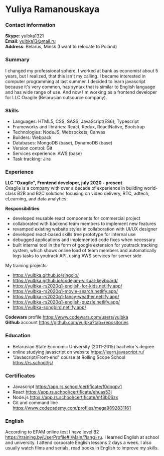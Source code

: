 # Yuliya Ramanouskaya

### Contact information  
**Skype**: yulbka1321  
**Email**: yulbka13@mail.ru  
**Address**: Belarus, Minsk (I want to relocate to Poland)
### Summary  
I changed my professional sphere. I worked at bank as economist about 5 years, but I realized, that this isn't my calling. I became interested in computer programming at last summer. I decided to learn javascript because it's very common, has syntax that is similar to English language and has wide range of use. And now I'm working as a frontend developer for LLC Oxagile (Belarusian outsource company).
### Skills  
- Languages: HTML5, CSS, SASS, JavaScript(ES6), Typescript
- Frameworks and libraries: React, Redux, ReactNative, Bootstrap
- Technologies: NodeJS, Websockets, Canvas
- Builders: Webpack
- Databases: MongoDB (base), DynamoDB (base)
- Version control: Git
- Services experience: AWS (base)
- Task tracking: Jira
### Experience  
**LLC "Oxagile", Frontend developer, july 2020 - present**  
Oxagile is a company with over a decade of experience in building world-class B2B and B2C solutions focusing on video delivery, RTC, adtech, eLearning, and data analytics.  

**Responsibilities**:
- developed reusable react components for commercial project
- collaborated with backend team members to implement new features
- revamped existing website styles in collaboration with UI/UX designer
- developed react-based skills tree prototype for internal use
- debugged applications and implemented code fixes when necessary
- built internal tool in the form of google extension for youtrack tracking system, which shows online load of team members and automatically logs tasks to youtrack API, using AWS services for server side

My training projects:
- <https://yulbka.github.io/singolo/>
- <https://yulbka.github.io/codejam-virtual-keyboard/>
- <https://yulbka-rs2020q1-english-for-kids.netlify.app/>
- <https://yulbka-rs2020q1-movie-search.netlify.app/>
- <https://yulbka-rs2020q1-fancy-weather.netlify.app/>
- <https://yulbka-rs2020q1-english-puzzle.netlify.app/>
- <https://yulbka-songbird.netlify.app/>

**Codewars** profile <https://www.codewars.com/users/yulbka>\
**Github** account <https://github.com/yulbka?tab=repositories>  
### Education
- Belarusian State Economic University (2011-2015) bachelor's degree
- online studying javascript on website <https://learn.javascript.ru/>
- "Javascript/Front-end" course at Rolling Scope School <https://rs.school/js/>
### Certificates
- Javascript <https://app.rs.school/certificate/f0doqpv1>
- React <https://app.rs.school/certificate/ehuas53j>
- Node.js <https://app.rs.school/certificate/mf3b06zx>
- Git and command line <https://www.codecademy.com/profiles/mega9892831161>
### English
According to EPAM online test I have level B2 <https://training.by/UserProfile#!/Main/?lang=ru>. I learned English at school and university. I attend corporate English lessons 2 days a week. I also usually watch films and serials, read books in English to improve my skills.
